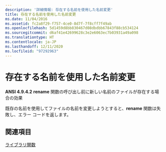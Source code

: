 ```yaml
---
description: '詳細情報: 存在する名前を使用した名前変更'
title: 存在する名前を使用した名前変更
ms.date: 11/04/2016
ms.assetid: fc2a8f29-f757-4ce0-8d7f-7f8cff7f49ab
ms.openlocfilehash: 5d1459d8bb830467d08dbdbb67843f88cb534124
ms.sourcegitcommit: d6af41e42699628c3e2e6063ec7b03931a49a098
ms.translationtype: HT
ms.contentlocale: ja-JP
ms.lasthandoff: 12/11/2020
ms.locfileid: "97292963"
---
```

# <a name="renaming-with-a-name-that-exists"></a>存在する名前を使用した名前変更

**ANSI 4.9.4.2** **rename** 関数の呼び出し前に新しい名前のファイルが存在する場合の効果

既存の名前を使用してファイルの名前を変更しようとすると、**rename** 関数は失敗し、エラー コードを返します。

## <a name="see-also"></a>関連項目

[ライブラリ関数](../c-language/library-functions.md)
